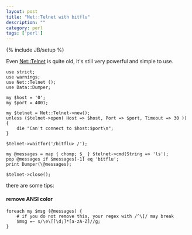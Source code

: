```yaml
---
layout: post
title: "Net::Telnet with bitflu"
description: ""
category: perl
tags: ['perl']
---
```

{% include JB/setup %}

Even [Net::Telnet](https://metacpan.org/module/Net::Telnet) is quite old, it's still very powerful and simple to use.

    use strict;
    use warnings;
    use Net::Telnet ();
    use Data::Dumper;

    my $host = '0';
    my $port = 4001;

    my $telnet = Net::Telnet->new();
    unless ($telnet->open( Host => $host, Port => $port, Timeout => 30 )) {
        die "Can't connect to $host:$port\n";
    }

    $telnet->waitfor('/bitflu> /');

    my @messages = map { chomp; $_ } $telnet->cmd(String => 'ls');
    pop @messages if $messages[-1] eq 'bitflu';
    print Dumper(\@messages);

    $telnet->close();

there are some tips:

#### remove ANSI color

    foreach my $msg (@messages) {
        # if you do not remove this, your regex with /^\[/ may break
        $msg =~ s/\e\[[\d;]*[a-zA-Z]//g;
    }

